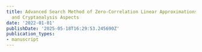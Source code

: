```yaml
---
title: Advanced Search Method of Zero-Correlation Linear Approximations from Design
  and Cryptanalysis Aspects
date: '2022-01-01'
publishDate: '2025-05-18T16:29:53.245690Z'
publication_types:
- manuscript
---
```

